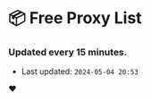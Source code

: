 # :package: Free Proxy List
### Updated every 15 minutes.

- Last updated: `2024-05-04 20:53`

:heart:

